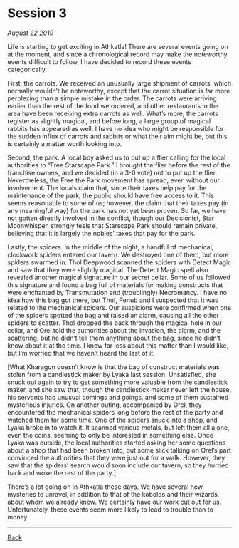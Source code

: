 # Session 3
_August 22 2019_

Life is starting to get exciting in Athkatla! There are several events going on at the moment, and since a chronological record may make the noteworthy events difficult to follow, I have decided to record these events categorically.

First, the carrots. We received an unusually large shipment of carrots, which normally wouldn’t be noteworthy, except that the carrot situation is far more perplexing than a simple mistake in the order. The carrots were arriving earlier than the rest of the food we ordered, and other restaurants in the area have been receiving extra carrots as well. What’s more, the carrots register as slightly magical, and before long, a large group of magical rabbits has appeared as well. I have no idea who might be responsible for the sudden influx of carrots and rabbits or what their aim might be, but this is certainly a matter worth looking into.

Second, the park. A local boy asked us to put up a flier calling for the local authorities to “Free Starscape Park.” I brought the flier before the rest of the franchise owners, and we decided (in a 3-0 vote) not to put up the flier. Nevertheless, the Free the Park movement has spread, even without our involvement. The locals claim that, since their taxes help pay for the maintenance of the park, the public should have free access to it. This seems reasonable to some of us; however, the claim that their taxes pay (in any meaningful way) for the park has not yet been proven. So far, we have not gotten directly involved in the conflict, though our Decisionist, Star Moonwhisper, strongly feels that Starscape Park should remain private, believing that it is largely the nobles’ taxes that pay for the park.

Lastly, the spiders. In the middle of the night, a handful of mechanical, clockwork spiders entered our tavern. We destroyed one of them, but more spiders swarmed in. Thol Deepwood scanned the spiders with Detect Magic and saw that they were slightly magical. The Detect Magic spell also revealed another magical signature in our secret cellar. Some of us followed this signature and found a bag full of materials for making constructs that were enchanted by Transmutation and (troublingly) Necromancy. I have no idea how this bag got there, but Thol, Penub and I suspected that it was related to the mechanical spiders. Our suspicions were confirmed when one of the spiders spotted the bag and raised an alarm, causing all the other spiders to scatter. Thol dropped the back through the magical hole in our cellar, and Orel told the authorities about the invasion, the alarm, and the scattering, but he didn’t tell them anything about the bag, since he didn’t know about it at the time. I know far less about this matter than I would like, but I’m worried that we haven’t heard the last of it.

[What Kharagon doesn’t know is that the bag of construct materials was stolen from a candlestick maker by Lyaka last session. Unsatisfied, she snuck out again to try to get something more valuable from the candlestick maker, and she saw that, though the candlestick maker never left the house, his servants had unusual comings and goings, and some of them sustained mysterious injuries. On another outing, accompanied by Orel, they encountered the mechanical spiders long before the rest of the party and watched them for some time. One of the spiders snuck into a shop, and Lyaka broke in to watch it. It scanned various metals, but left them all alone, even the coins, seeming to only be interested in something else. Once Lyaka was outside, the local authorities started asking her some questions about a shop that had been broken into, but some slick talking on Orel’s part convinced the authorities that they were just out for a walk. However, they saw that the spiders’ search would soon include our tavern, so they hurried back and woke the rest of the party.]

There’s a lot going on in Athkatla these days. We have several new mysteries to unravel, in addition to that of the kobolds and their wizards, about whom we already knew. We certainly have our work cut out for us. Unfortunately, these events seem more likely to lead to trouble than to money.

---
[Back](./)
